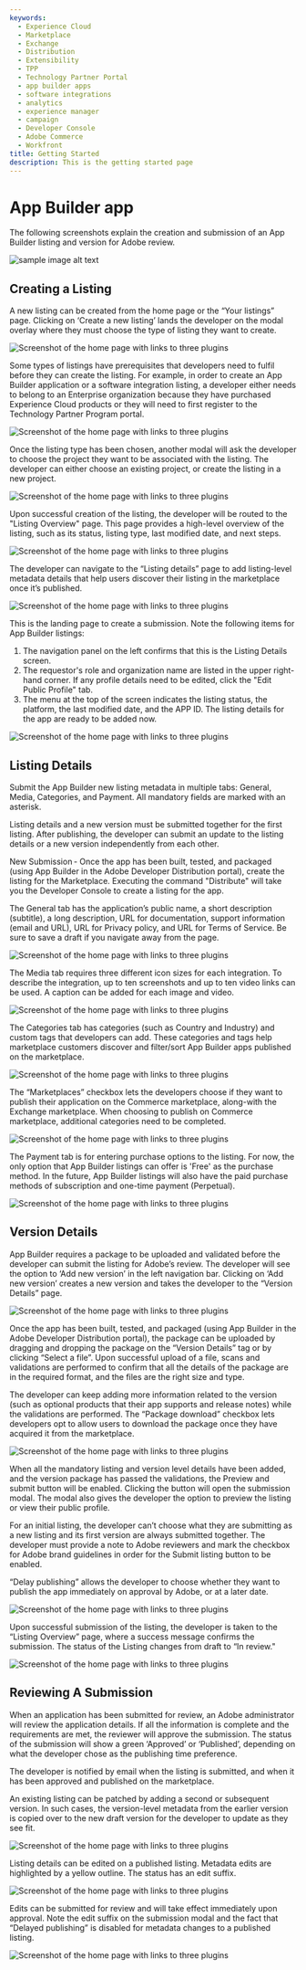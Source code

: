 ```yaml
---
keywords:
  - Experience Cloud
  - Marketplace
  - Exchange
  - Distribution
  - Extensibility
  - TPP
  - Technology Partner Portal
  - app builder apps
  - software integrations
  - analytics
  - experience manager
  - campaign
  - Developer Console
  - Adobe Commerce
  - Workfront
title: Getting Started
description: This is the getting started page
---
```


# App Builder app

The following screenshots explain the creation and submission of an App Builder listing and version for Adobe review. 

![sample image alt text](../../images/Your_Listings_card_view.png)

## Creating a Listing

A new listing can be created from the home page or the “Your listings” page. Clicking on ‘Create a new listing’ lands the developer on the modal overlay where they must choose the type of listing they want to create.

![Screenshot of the home page with links to three plugins](../../images/AppBuilder_Submission_1.png)

Some types of listings have prerequisites that developers need to fulfil before they can create the listing. For example, in order to create an App Builder application or a software integration listing, a developer either needs to belong to an Enterprise organization because they have purchased Experience Cloud products or they will need  to first register to the Technology Partner Program portal.

![Screenshot of the home page with links to three plugins](../../images/AppBuilder_Submission_2.png)

Once the listing type has been chosen, another modal will ask the developer to choose the project they want to be associated with the listing. The developer can either choose an existing project, or create the listing in a new project.

![Screenshot of the home page with links to three plugins](../../images/AppBuilder_Submission_3.png)

Upon successful creation of the listing, the developer will be routed to the "Listing Overview" page. This page provides a high-level overview of the listing, such as its status, listing type, last modified date, and next steps.

![Screenshot of the home page with links to three plugins](../../images/AppBuilder_Submission_4.png)

The developer can navigate to the “Listing details” page to add listing-level metadata details that help users discover their listing in the marketplace once it’s published.

![Screenshot of the home page with links to three plugins](../../images/AppBuilder_Submission_5.png)

This is the landing page to create a submission. Note the following items for App Builder listings:

1.	The navigation panel on the left confirms that this is the Listing Details screen.
2.	The requestor's role and organization name are listed in the upper right-hand corner. If any profile details need to be edited, click the "Edit Public Profile" tab.
3.	The menu at the top of the screen indicates the listing status, the platform, the last modified date, and the APP ID.
The listing details for the app are ready to be added now.

![Screenshot of the home page with links to three plugins](../../images/AppBuilder_Submission_6.png)

## Listing Details

Submit the App Builder new listing metadata in multiple tabs: General, Media, Categories, and Payment. All mandatory fields are marked with an asterisk.  

Listing details and a new version must be submitted together for the first listing. After publishing, the developer can submit an update to the listing details or a new version independently from each other.

New Submission - Once the app has been built, tested, and packaged (using App Builder in the Adobe Developer Distribution portal), create the listing for the Marketplace. Executing the command "Distribute" will take you the Developer Console to create a listing for the app.

The General tab has the application’s public name, a short description (subtitle), a long description, URL for documentation, support information (email and URL), URL for Privacy policy, and URL for Terms of Service. Be sure to save a draft if you navigate away from the page.

![Screenshot of the home page with links to three plugins](../../images/AppBuilder_Submission_5.png)

The Media tab requires three different icon sizes for each integration. To describe the integration, up to ten screenshots and up to ten video links can be used. A caption can be added for each image and video.

![Screenshot of the home page with links to three plugins](../../images/AppBuilder_Submission_6.png)

The Categories tab has categories (such as Country and Industry) and custom tags that developers can add. These categories and tags help marketplace customers discover and filter/sort App Builder apps published on the marketplace.

![Screenshot of the home page with links to three plugins](../../images/AppBuilder_Submission_7.png)

The “Marketplaces” checkbox lets the developers choose if they want to publish their application on the Commerce marketplace, along-with the Exchange marketplace. When choosing to publish on Commerce marketplace, additional categories need to be completed.

![Screenshot of the home page with links to three plugins](../../images/AppBuilder_Submission_7.png)

The Payment tab is for entering purchase options to the listing. For now, the only option that App Builder listings can offer is 'Free' as the purchase method. In the future, App Builder listings will also have the paid purchase methods of subscription and one-time payment (Perpetual).

![Screenshot of the home page with links to three plugins](../../images/AppBuilder_Submission_8.png)

## Version Details

App Builder requires a package to be uploaded and validated before the developer can submit the listing for Adobe’s review. The developer will see the option to ‘Add new version’ in the left navigation bar. Clicking on ‘Add new version’ creates a new version and takes the developer to the “Version Details” page.

![Screenshot of the home page with links to three plugins](../../images/AppBuilder_Submission_9.png)

Once the app has been built, tested, and packaged (using App Builder in the Adobe Developer Distribution portal), the package can be uploaded by dragging and dropping the package on the “Version Details” tag or by clicking “Select a file”. Upon successful upload of a file, scans and validations are performed to confirm that all the details of the package are in the required format, and the files are the right size and type.

The developer can keep adding more information related to the version (such as optional products that their app supports and release notes) while the validations are performed. The “Package download” checkbox lets developers opt to allow users to download the package once they have acquired it from the marketplace.

![Screenshot of the home page with links to three plugins](../../images/AppBuilder_Submission_9.png)

When all the mandatory listing and version level details have been added, and the version package has passed the validations, the Preview and submit button will be enabled. Clicking the button will open the submission modal. The modal also gives the developer the option to preview the listing or view their public profile.

For an initial listing, the developer can’t choose what they are submitting as a new listing and its first version are always submitted together. The developer must provide a note to Adobe reviewers and mark the checkbox for Adobe brand guidelines in order for the Submit listing button to be enabled.

“Delay publishing” allows the developer to choose whether they want to publish the app immediately on approval by Adobe, or at a later date.

![Screenshot of the home page with links to three plugins](../../images/AppBuilder_Submission_10.png)

Upon successful submission of the listing, the developer is taken to the “Listing Overview” page, where a success message confirms the submission. The status of the Listing changes from draft to “In review."

![Screenshot of the home page with links to three plugins](../../images/AppBuilder_Submission_11.png)

## Reviewing A Submission

When an application has been submitted for review, an Adobe administrator will review the application details. If all the information is complete and the requirements are met, the reviewer will approve the submission. The status of the submission will show a green ‘Approved’ or ‘Published’, depending on what the developer chose as the publishing time preference.

The developer is notified by email when the listing is submitted, and when it has been approved and published on the marketplace.

An existing listing can be patched by adding a second or subsequent version. In such cases, the version-level metadata from the earlier version is copied over to the new draft version for the developer to update as they see fit.

![Screenshot of the home page with links to three plugins](../../images/AppBuilder_Submission_12.png)

Listing details can be edited on a published listing. Metadata edits are highlighted by a yellow outline. The status has an edit suffix.

![Screenshot of the home page with links to three plugins](../../images/AppBuilder_Submission_13.png)

Edits can be submitted for review and will take effect immediately upon approval. Note the edit suffix on the submission modal and the fact that “Delayed publishing” is disabled for metadata changes to a published listing.

![Screenshot of the home page with links to three plugins](../../images/AppBuilder_submission_14.png)
